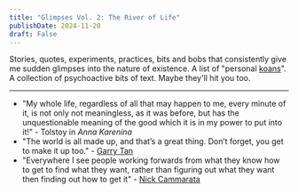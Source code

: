 ```yaml
---
title: "Glimpses Vol. 2: The River of Life"
publishDate: 2024-11-20
draft: False
---
```


Stories, quotes, experiments, practices, bits and bobs that consistently give me sudden glimpses into the nature of existence. 
A list of "personal [koans](https://en.wikipedia.org/wiki/Koan)".
A collection of psychoactive bits of text. 
Maybe they'll hit you too. 

--- 

- "My whole life, regardless of all that may happen to me, every minute of it, is not only not meaningless, as it was before, but has the unquestionable meaning of the good which it is in my power to put into it!” - Tolstoy in *Anna Karenina*
- "The world is all made up, and that’s a great thing. Don’t forget, you get to make it up too." - [Garry Tan](https://en.wikipedia.org/wiki/Garry_Tan)
- "Everywhere I see people working forwards from what they know how to get to find what they want, rather than figuring out what they want then finding out how to get it" - [Nick Cammarata](https://x.com/nickcammarata/status/1858255544517333019)